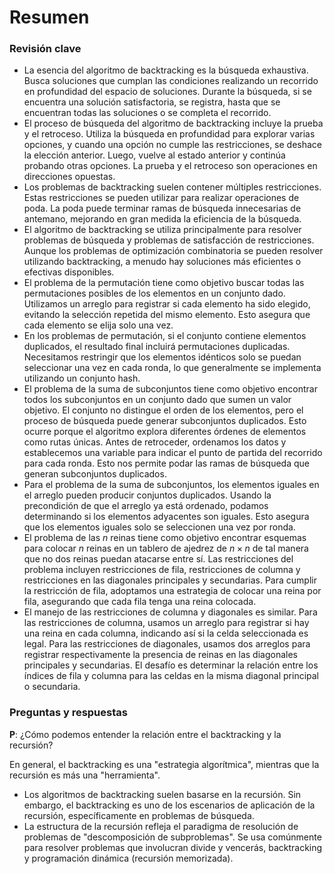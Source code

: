 # Resumen

### Revisión clave

- La esencia del algoritmo de backtracking es la búsqueda exhaustiva. Busca soluciones que cumplan las condiciones realizando un recorrido en profundidad del espacio de soluciones. Durante la búsqueda, si se encuentra una solución satisfactoria, se registra, hasta que se encuentran todas las soluciones o se completa el recorrido.
- El proceso de búsqueda del algoritmo de backtracking incluye la prueba y el retroceso. Utiliza la búsqueda en profundidad para explorar varias opciones, y cuando una opción no cumple las restricciones, se deshace la elección anterior. Luego, vuelve al estado anterior y continúa probando otras opciones. La prueba y el retroceso son operaciones en direcciones opuestas.
- Los problemas de backtracking suelen contener múltiples restricciones. Estas restricciones se pueden utilizar para realizar operaciones de poda. La poda puede terminar ramas de búsqueda innecesarias de antemano, mejorando en gran medida la eficiencia de la búsqueda.
- El algoritmo de backtracking se utiliza principalmente para resolver problemas de búsqueda y problemas de satisfacción de restricciones. Aunque los problemas de optimización combinatoria se pueden resolver utilizando backtracking, a menudo hay soluciones más eficientes o efectivas disponibles.
- El problema de la permutación tiene como objetivo buscar todas las permutaciones posibles de los elementos en un conjunto dado. Utilizamos un arreglo para registrar si cada elemento ha sido elegido, evitando la selección repetida del mismo elemento. Esto asegura que cada elemento se elija solo una vez.
- En los problemas de permutación, si el conjunto contiene elementos duplicados, el resultado final incluirá permutaciones duplicadas. Necesitamos restringir que los elementos idénticos solo se puedan seleccionar una vez en cada ronda, lo que generalmente se implementa utilizando un conjunto hash.
- El problema de la suma de subconjuntos tiene como objetivo encontrar todos los subconjuntos en un conjunto dado que sumen un valor objetivo. El conjunto no distingue el orden de los elementos, pero el proceso de búsqueda puede generar subconjuntos duplicados. Esto ocurre porque el algoritmo explora diferentes órdenes de elementos como rutas únicas. Antes de retroceder, ordenamos los datos y establecemos una variable para indicar el punto de partida del recorrido para cada ronda. Esto nos permite podar las ramas de búsqueda que generan subconjuntos duplicados.
- Para el problema de la suma de subconjuntos, los elementos iguales en el arreglo pueden producir conjuntos duplicados. Usando la precondición de que el arreglo ya está ordenado, podamos determinando si los elementos adyacentes son iguales. Esto asegura que los elementos iguales solo se seleccionen una vez por ronda.
- El problema de las $n$ reinas tiene como objetivo encontrar esquemas para colocar $n$ reinas en un tablero de ajedrez de $n \times n$ de tal manera que no dos reinas puedan atacarse entre sí. Las restricciones del problema incluyen restricciones de fila, restricciones de columna y restricciones en las diagonales principales y secundarias. Para cumplir la restricción de fila, adoptamos una estrategia de colocar una reina por fila, asegurando que cada fila tenga una reina colocada.
- El manejo de las restricciones de columna y diagonales es similar. Para las restricciones de columna, usamos un arreglo para registrar si hay una reina en cada columna, indicando así si la celda seleccionada es legal. Para las restricciones de diagonales, usamos dos arreglos para registrar respectivamente la presencia de reinas en las diagonales principales y secundarias. El desafío es determinar la relación entre los índices de fila y columna para las celdas en la misma diagonal principal o secundaria.

### Preguntas y respuestas

**P**: ¿Cómo podemos entender la relación entre el backtracking y la recursión?

En general, el backtracking es una "estrategia algorítmica", mientras que la recursión es más una "herramienta".

- Los algoritmos de backtracking suelen basarse en la recursión. Sin embargo, el backtracking es uno de los escenarios de aplicación de la recursión, específicamente en problemas de búsqueda.
- La estructura de la recursión refleja el paradigma de resolución de problemas de "descomposición de subproblemas". Se usa comúnmente para resolver problemas que involucran divide y vencerás, backtracking y programación dinámica (recursión memorizada).

```